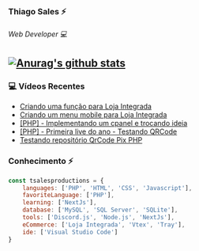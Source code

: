 ### Thiago Sales ⚡

###### Web Developer 💻

[![Anurag's github stats](https://github-readme-stats.vercel.app/api?username=tsalesproductions&show_icons=true)](https://github.com/anuraghazra/github-readme-stats)
--------

### 💻 Vídeos Recentes
<!-- YOUTUBE:START -->
- [Criando uma função para Loja Integrada](https://www.youtube.com/watch?v=JtrLbtZDBD0)
- [Criando um menu mobile para Loja Integrada](https://www.youtube.com/watch?v=SDE8vM4FWUQ)
- [[PHP] - Implementando um cpanel e trocando ideia](https://www.youtube.com/watch?v=wbQ0AuYk5W0)
- [[PHP] - Primeira live do ano - Testando QRCode](https://www.youtube.com/watch?v=liYPFRefq9Q)
- [Testando repositório QrCode Pix PHP](https://www.youtube.com/watch?v=A9TBWOLxI1M)
<!-- YOUTUBE:END -->

### Conhecimento ⚡
```javascript
const tsalesproductions = {
    languages: ['PHP', 'HTML', 'CSS', 'Javascript'],
    favoriteLanguage: ['PHP'],
    learning: ['NextJs'],
    database: ['MySQL', 'SQL Server', 'SQLite'],
    tools: ['Discord.js', 'Node.js', 'NextJs'],
    eCommerce: ['Loja Integrada', 'Vtex', 'Tray'],
    ide: ['Visual Studio Code']
}

